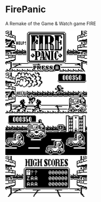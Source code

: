 # FirePanic
A Remake of the Game &amp; Watch game FIRE

<img src="/assets/FirePanic_NewTitleScreen.png" data-canonical-src="/assets/FirePanic_NewTitleScreen.png" width="256" height="128" /> <img src="/assets/FirePanic128x64_GameplayMockup4.png" data-canonical-src="/assets/FirePanic128x64_GameplayMockup4.png" width="256" height="128" /> <img src="/assets/FirePanic128x64_RaceToHospital_2.png" data-canonical-src="/assets/FirePanic128x64_RaceToHospital_2.png" width="256" height="128" /> <img src="/assets/FirePanic_HighScores_Preview.png" data-canonical-src="/assets/FirePanic_HighScores_Preview.png" width="256" height="128" />
